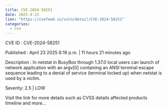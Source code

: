 ```yaml
---
title: CVE-2024-58251
date: 2025-4-23
lien: "https://cvefeed.io/vuln/detail/CVE-2024-58251"
categories:
  - cve
---
```


CVE ID : CVE-2024-58251

Published :  April 23
2025
6:16 p.m. | 11 hours
21 minutes ago

Description : In netstat in BusyBox through 1.37.0
local users can launch of network application with an argv[0] containing an ANSI terminal escape sequence
leading to a denial of service (terminal locked up) when netstat is used by a victim.

Severity: 2.5 | LOW

Visit the link for more details
such as CVSS details
affected products
timeline
and more...
